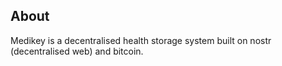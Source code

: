 ## About
Medikey is a decentralised health storage system built on nostr (decentralised web) and bitcoin.
